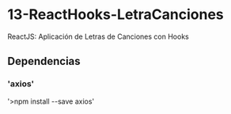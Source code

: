 # 13-ReactHooks-LetraCanciones
ReactJS: Aplicación de Letras de Canciones con Hooks

## Dependencias

### 'axios'
'>npm install --save axios'
